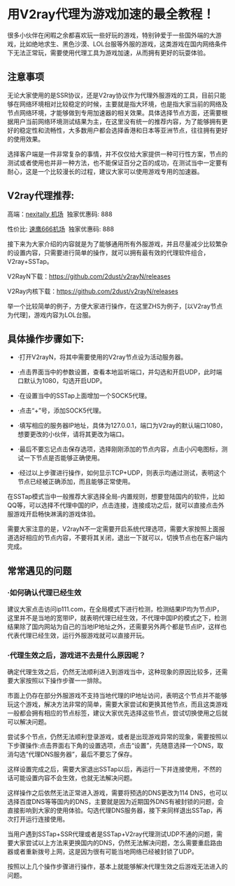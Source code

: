 # 用V2ray代理为游戏加速的最全教程！
很多小伙伴在闲暇之余都喜欢玩一些好玩的游戏，特别钟爱于一些国外端的大游戏，比如绝地求生、黑色沙漠、LOL台服等外服的游戏，这类游戏在国内网络条件下无法正常玩，需要使用代理工具为游戏加速，从而拥有更好的玩耍体验。

## 注意事项

无论大家使用的是SSR协议，还是V2ray协议作为代理外服游戏的工具，目前只能够在网络环境相对比较稳定的时候，主要就是指大环境，也是指大家当前的网络及节点网络环境，才能够做到专用加速器的相关效果。具体选择节点方面，还需要根据用户当前网络环境测试结果为主，在这里没有统一的推荐内容，为了能够拥有更好的稳定性和流畅性，大多数用户都会选择香港和日本等亚洲节点，往往拥有更好的使用效果。

选择客户端是一件非常复杂的事情，并不仅仅给大家提供一种可行性方案，节点的测试或者使用也并非一种方法，也不能保证百分之百的成功，在测试当中一定要有耐心，这是一个比较漫长的过程，建议大家可以使用游戏专用的加速器。

## V2ray代理推荐:

高端：[nexitally 机场](https://bit.ly/3NakH92)  独家优惠码: 888

性价比: [速鹰666机场](http://bit.ly/3h13Qdj)  独家优惠码: 888

接下来为大家介绍的内容就是为了能够通用所有外服游戏，并且尽量减少比较繁杂的设置内容，只需要进行简单的操作，就可以拥有最有效的代理软件组合，V2ray+SSTap。

V2RayN下载：https://github.com/2dust/v2rayN/releases

V2Ray内核下载：https://github.com/2dust/v2rayN/releases

举一个比较简单的例子，方便大家进行操作，在这里ZHS为例子，[以V2ray节点为代理]，游戏内容为LOL台服。

## 具体操作步骤如下:

- ·打开V2rayN，将其中需要使用的V2ray节点设为活动服务器。
    
- ·点击界面当中的参数设置，查看本地监听端口，并勾选和开启UDP，此时端口默认为1080，勾选开启UDP。
    
- ·在设置当中的SSTap上面增加一个SOCK5代理。
    
- ·点击“+”号，添加SOCK5代理。
    
- ·填写相应的服务器IP地址，具体为127.0.0.1，端口为V2ray的默认端口1080，想要更改的小伙伴，请将其更改为端口。
    
- ·最后不要忘记点击保存选项，选择刚刚添加的节点内容，点击小闪电图标，测试一下节点是否能够正确使用。
    
- ·经过以上步骤进行操作，如何显示TCP+UDP，则表示均通过测试，表明这个节点已经被正确添加，而且能够正常使用。
    

在SSTap模式当中一般推荐大家选择全局-内置规则，想要登陆国内的软件，比如QQ等，可以选择不代理中国的IP，点击连接，连接成功之后，就可以直接点击外服游戏开启畅快淋漓的游戏体验。

需要大家注意的是，V2rayN不一定需要开启系统代理选项，需要大家按照上面报道选好相应的节点内容，不要将其关闭，退出一下就可以，切换节点也在客户端内完成。

## 常常遇见的问题

### ·如何确认代理已经生效

建议大家点击访问ip111.com，在全局模式下进行检测，检测结果IP均为节点IP，这里并不是当地的宽带IP，就表明代理已经生效，不代理中国IP的模式之下，检测结果除了国内网站为自己的当地IP地址之外，还需要另外两个都是节点IP，这样也代表代理已经生效，运行外服游戏就可以直接开玩。

### ·代理生效之后，游戏进不去是什么原因呢？

确定代理生效之后，仍然无法顺利进入到游戏当中，这种现象的原因比较多，还需要大家按照以下操作步骤一一排除。

市面上仍存在部分外服游戏不支持当地代理的IP地址访问，表明这个节点并不能够玩这个游戏，解决方法非常的简单，需要大家尝试和更换其他节点，而且这类游戏一般都会拥有相应的节点标签，建议大家优先选择这些节点，尝试切换使用之后就可以解决问题。

尝试多个节点，仍然无法顺利登录游戏，或者是出现游戏异常的现象，需要按照以下步骤操作:点击界面右下角的设置选项，点击“设置”，先随意选择一个DNS，取消勾选“代理DNS服务器”，最后不要忘了保存。

这样设置完成之后，需要大家退出SSTap以后，再运行一下并连接使用，不然的话可能设置内容不会生效，也就无法解决问题。

这样操作之后依然无法正常进入游戏，需要将预选的DNS更改为114 DNS，也可以选择百度DNS等等国内的DNS，主要就是因为近期国外DNS有被封锁的问题，会直接影响到大家的使用体验。勾选代理DNS服务器，接下来同样退出SSTap，再次打开运行连接使用。

当用户遇到SSTap+SSR代理或者是SSTap+V2ray代理测试UDP不通的问题，需要大家尝试以上方法来更换国内的DNS，仍然无法解决问题，怎么需要重启路由器或者重新拨号上网，这是因为很有可能当地网络已经被封锁了UDP。

按照以上几个操作步骤进行操作，基本上就能够解决代理生效之后游戏无法进入的问题。
